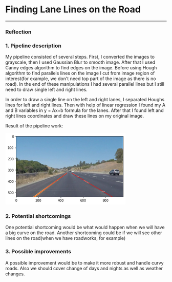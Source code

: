# **Finding Lane Lines on the Road** 

[//]: # (Image References)

[image1]: ./examples/my_pipeline.png

---

### Reflection

### 1. Pipeline description

My pipeline consisted of several steps. First, I converted the images to grayscale, then I used Gaussian Blur to smooth image.
After that I used Canny edges algorithm to find edges on the image. Before using Hough algorithm to find parallels lines on the image I cut from image region of interest(for example, we don't need top part of the image as there is no road). In the end of these manipulations I had several parallel lines but I still need to draw single left and right lines.

In order to draw a single line on the left and right lanes, I separated Houghs lines for left and right lines. 
Then with help of linear regression I found my A and B variables in y = Ax+b formula for the lanes.
After that I found left and right lines coordinates and draw these lines on my original image.  

Result of the pipeline work:

![alt text][image1]


### 2. Potential shortcomings


One potential shortcoming would be what would happen when we will have a big curve on the road. 
Another shortcoming could be if we will see other lines on the road(when we have roadworks, for example)


### 3. Possible improvements

A possible improvement would be to make it more robust and handle curvy roads.
Also we should cover change of days and nights as well as weather changes.
